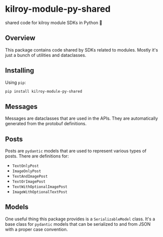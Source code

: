 # kilroy-module-py-shared

shared code for kilroy module SDKs in Python 🤝

## Overview

This package contains code shared by SDKs related to modules.
Mostly it's just a bunch of utilities and dataclasses.

## Installing

Using `pip`:

```sh
pip install kilroy-module-py-shared
```

## Messages

Messages are dataclasses that are used in the APIs.
They are automatically generated from the protobuf definitions.

## Posts

Posts are `pydantic` models that are used to represent various types of posts.
There are definitions for:

- `TextOnlyPost`
- `ImageOnlyPost`
- `TextAndImagePost`
- `TextOrImagePost`
- `TextWithOptionalImagePost`
- `ImageWithOptionalTextPost`

## Models

One useful thing this package provides is a `SerializableModel` class.
It's a base class for `pydantic` models
that can be serialized to and from JSON
with a proper case convention.
